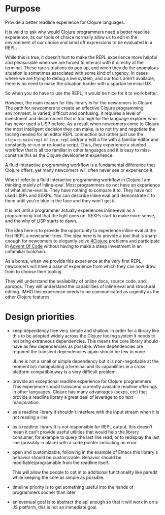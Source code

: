 # Purpose

Provide a better readline experience for Clojure languages.

It is valid to ask why would Clojure programmers need a better
readline experience, as our tools of choice normally allow us to edit
in the environment of our choice and send off expressions to be
evaluated in a REPL.

While this is true, it doesn't hurt to make the REPL experience more
helpful and pleasurable when we are forced to interact with it
directly at the terminal. These rare situations do pop up, and when
they do the anomalous situation is sometimes associated with some kind
of urgency. In cases where we are trying to debug a live system, and
our tools aren't available, there is no need to make the situation
harder with a spartan terminal UX.

So when you do have to use the REPL, it would be nice for it to
work better.

However, the main reason for this library is for the newcomers to
Clojure. The path for newcomers to create an effective Clojure
programming environment, is varied, difficult and confusing. It
requires a level of investment and discernment that is too high for
the language explorer who has never used a LISP before. As a result
when newcomers come to Clojure the most intelligent decision they can
make, is to not try and negotiate the tooling needed for an editor
REPL connection but rather just use the `clojure.main/repl` or `lein
repl` and/or a edit a file with a familiar editor and constantly
re-run or re-load a script. Thus, they experience a stunted workflow
that is all too familiar in other languages and it is easy to
miss-construe this as the Clojure development experience.

A fluid interactive programming workflow is a fundamental difference
that Clojure offers, yet many newcomers will often never see or
experience it.

When I refer to a fluid interactive programming workflow in Clojure I
am thinking mainly of inline-eval.  Most programmers do not have an
experience of what inline-eval is. They have nothing to compare it
to. They have not used LISPs and SEXPs. You can describe inline eval
and demonstrate it to them until you're blue in the face and they
won't get it.

It is not until a programmer actually experiences inline-eval as a
programming tool that the light goes on. SEXPs start to make more
sense, and the why of LISP starts to dawn.

The idea here is to provide the opportunity to experience inline-eval
at the first REPL a newcomer tries. The idea here is to provide a tool
that is sharp enough for newcomers to elegantly solve
[4Clojure](http://www.4clojure.com/) problems and participate in
[Advent Of Code](http://adventofcode.com/) without having to make a
steep investment in an unfamiliar toolchain.

As a bonus, when we provide this experience at the very first REPL,
newcomers will have a base of experience from which they can now draw
from to choose their tooling.

They will understand the availability of online docs, source code, and
apropos. They will understand the capabilities of inline eval and
structural editing. IMHO this experience needs to be communicated as
urgently as the other Clojure features.

# Design priorities

* keep dependency tree very simple and shallow. In order for a library
  like this to be adopted widely across the Clojure tooling system it
  needs to not bring extraneous dependencies.  This means the core
  library should have as few dependencies as possible.  When
  dependencies are required the transient dependencies again should be
  few to none.
  
  JLine is not a small or simple dependency but it is non-negotiable
  at the moment b/c manipulating a terminal and its capabilities in a
  cross platform compatible way is a very difficult problem.

* provide an exceptional readline experience for Clojure programmers
  This experience should transcend currently available readline
  offerings in other languages. Clojure has many advantages (sexps,
  etc) that provide a readline library a great deal of leverage to
  do text manipulation.
  
* as a readline library it shouldn't interfere with the input stream
  when it is not reading a line
  
* as a readline library it is not responsible for REPL output, this
  doesn't mean it can't provide useful utilities that would help the
  library consumer, for example to query the last line read, or to
  redisplay the last line (possibly in place) with a code pointer
  indicating an error.

* open and customizable, following in the example of Emacs this
  library's behavior should be customizable. Behavior should be
  modifiable/programable from the readline itself.
  
  This will allow the people to opt in to additional functionality like 
  paredit while keeping the core as simple as possible.

* timeline priority is to get something useful into the hands of
  programmers sooner than later

* an eventual goal is to abstract the api enough so that it will work
  in on a JS platform, this is not an immediate goal.
